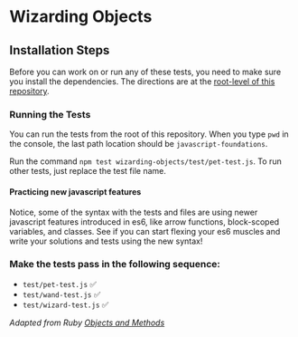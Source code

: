 # Wizarding Objects

## Installation Steps

Before you can work on or run any of these tests, you need to make sure you install the dependencies. The directions are at the [root-level of this repository](https://github.com/turingschool-examples/javascript-foundations).

### Running the Tests

You can run the tests from the root of this repository. When you type `pwd` in the console, the last path location should be `javascript-foundations`.

Run the command `npm test wizarding-objects/test/pet-test.js`. To run other tests, just replace the test file name.

#### Practicing new javascript features

Notice, some of the syntax with the tests and files are using newer javascript features introduced in es6, like arrow functions, block-scoped variables, and classes.  See if you can start flexing your es6 muscles and write your solutions and tests using the new syntax!  

### Make the tests pass in the following sequence:

* `test/pet-test.js`    ✅
* `test/wand-test.js`   ✅
* `test/wizard-test.js` ✅

_Adapted from Ruby [Objects and Methods](https://github.com/turingschool/ruby-exercises/tree/master/objects-and-methods)_
